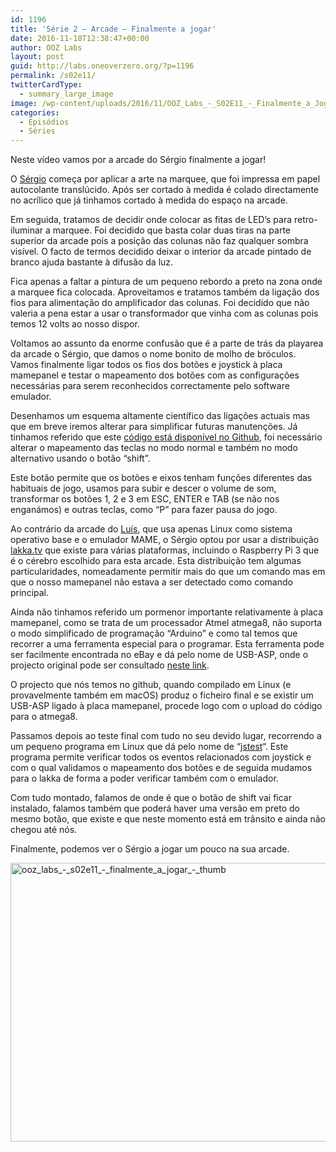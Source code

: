 ```yaml
---
id: 1196
title: 'Série 2 — Arcade — Finalmente a jogar'
date: 2016-11-18T12:38:47+00:00
author: OOZ Labs
layout: post
guid: http://labs.oneoverzero.org/?p=1196
permalink: /s02e11/
twitterCardType:
  - summary_large_image
image: /wp-content/uploads/2016/11/OOZ_Labs_-_S02E11_-_Finalmente_a_Jogar_-_Thumb.jpeg
categories:
  - Episódios
  - Séries
---
```

Neste vídeo vamos por a arcade do Sérgio finalmente a jogar!



O [Sérgio](http://labs.oneoverzero.org/series/serie-2/convidado-especial-sergio-bernardino/) começa por aplicar a arte na marquee, que foi impressa em papel autocolante translúcido. Após ser cortado à medida é colado directamente no acrílico que já tinhamos cortado à medida do espaço na arcade.

Em seguida, tratamos de decidir onde colocar as fitas de LED&#8217;s para retro-iluminar a marquee. Foi decidido que basta colar duas tiras na parte superior da arcade pois a posição das colunas não faz qualquer sombra visível. O facto de termos decidido deixar o interior da arcade pintado de branco ajuda bastante à difusão da luz.

Fica apenas a faltar a pintura de um pequeno rebordo a preto na zona onde a marquee fica colocada. Aproveitamos e tratamos também da ligação dos fios para alimentação do amplificador das colunas. Foi decidido que não valeria a pena estar a usar o transformador que vinha com as colunas pois temos 12 volts ao nosso dispor.

Voltamos ao assunto da enorme confusão que é a parte de trás da playarea da arcade o Sérgio, que damos o nome bonito de molho de bróculos. Vamos finalmente ligar todos os fios dos botões e joystick à placa mamepanel e testar o mapeamento dos botões com as configurações necessárias para serem reconhecidos correctamente pelo software emulador.

Desenhamos um esquema altamente científico das ligações actuais mas que em breve iremos alterar para simplificar futuras manutenções. Já tinhamos referido que este [código está disponível no Github](https://github.com/luisfcorreia/mamepanel), foi necessário alterar o mapeamento das teclas no modo normal e também no modo alternativo usando o botão &#8220;shift&#8221;.

Este botão permite que os botões e eixos tenham funções diferentes das habituais de jogo, usamos para subir e descer o volume de som, transformar os botões 1, 2 e 3 em ESC, ENTER e TAB (se não nos enganámos) e outras teclas, como &#8220;P&#8221; para fazer pausa do jogo.

Ao contrário da arcade do [Luís](http://labs.oneoverzero.org/equipa/luis-correia/), que usa apenas Linux como sistema operativo base e o emulador MAME, o Sérgio optou por usar a distribuição [lakka.tv](http://lakka.tv) que existe para várias plataformas, incluindo o Raspberry Pi 3 que é o cérebro escolhido para esta arcade. Esta distribuição tem algumas particularidades, nomeadamente permitir mais do que um comando mas em que o nosso mamepanel não estava a ser detectado como comando principal.

Ainda não tinhamos referido um pormenor importante relativamente à placa mamepanel, como se trata de um processador Atmel atmega8, não suporta o modo simplificado de programação &#8220;Arduino&#8221; e como tal temos que recorrer a uma ferramenta especial para o programar. Esta ferramenta pode ser facilmente encontrada no eBay e dá pelo nome de USB-ASP, onde o projecto original pode ser consultado [neste link](http://www.fischl.de/usbasp/).

O projecto que nós temos no github, quando compilado em Linux (e provavelmente também em macOS) produz o ficheiro final e se existir um USB-ASP ligado à placa mamepanel, procede logo com o upload do código para o atmega8.

Passamos depois ao teste final com tudo no seu devido lugar, recorrendo a um pequeno programa em Linux que dá pelo nome de &#8220;[jstest](https://linux.die.net/man/1/jstest)&#8220;. Este programa permite verificar todos os eventos relacionados com joystick e com o qual validamos o mapeamento dos botões e de seguida mudamos para o lakka de forma a poder verificar também com o emulador.

Com tudo montado, falamos de onde é que o botão de shift vai ficar instalado, falamos também que poderá haver uma versão em preto do mesmo botão, que existe e que neste momento está em trânsito e ainda não chegou até nós.

Finalmente, podemos ver o Sérgio a jogar um pouco na sua arcade.

[<img class="aligncenter size-large wp-image-1207" src="http://labs.oneoverzero.org/wp-content/uploads/2016/11/OOZ_Labs_-_S02E11_-_Finalmente_a_Jogar_-_Thumb-1024x576.jpeg" alt="ooz_labs_-_s02e11_-_finalmente_a_jogar_-_thumb" width="792" height="446" srcset="http://labs.oneoverzero.org/wp-content/uploads/2016/11/OOZ_Labs_-_S02E11_-_Finalmente_a_Jogar_-_Thumb-1024x576.jpeg 1024w, http://labs.oneoverzero.org/wp-content/uploads/2016/11/OOZ_Labs_-_S02E11_-_Finalmente_a_Jogar_-_Thumb-300x169.jpeg 300w, http://labs.oneoverzero.org/wp-content/uploads/2016/11/OOZ_Labs_-_S02E11_-_Finalmente_a_Jogar_-_Thumb-768x432.jpeg 768w" sizes="(max-width: 792px) 100vw, 792px" />](http://labs.oneoverzero.org/wp-content/uploads/2016/11/OOZ_Labs_-_S02E11_-_Finalmente_a_Jogar_-_Thumb.jpeg)